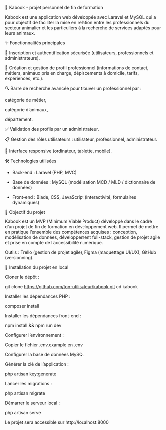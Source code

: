 📖 Kabook - projet personnel de fin de formation

Kabook est une application web développée avec Laravel et MySQL qui a pour objectif de faciliter la mise en relation entre les professionnels du secteur animalier et les particuliers à la recherche de services adaptés pour leurs animaux.

✨ Fonctionnalités principales

👤 Inscription et authentification sécurisée (utilisateurs, professionnels et administrateurs).

🐾 Création et gestion de profil professionnel (informations de contact, métiers, animaux pris en charge, déplacements à domicile, tarifs, expériences, etc.).

🔍 Barre de recherche avancée pour trouver un professionnel par :

catégorie de métier,

catégorie d’animaux,

département.

✅ Validation des profils par un administrateur.

📋 Gestion des rôles utilisateurs : utilisateur, professionnel, administrateur.

📱 Interface responsive (ordinateur, tablette, mobile).

🛠️ Technologies utilisées

- Back-end : Laravel (PHP, MVC)

- Base de données : MySQL (modélisation MCD / MLD / dictionnaire de données)

- Front-end : Blade, CSS, JavaScript (interactivité, formulaires dynamiques)

🎯 Objectif du projet

Kabook est un MVP (Minimum Viable Product) développé dans le cadre d’un projet de fin de formation en développement web. Il permet de mettre en pratique l’ensemble des compétences acquises : conception, modélisation de données, développement full-stack, gestion de projet agile et prise en compte de l’accessibilité numérique.

Outils : Trello (gestion de projet agile), Figma (maquettage UI/UX), GitHub (versionning).

🚀 Installation du projet en local

Cloner le dépôt :

git clone https://github.com/ton-utilisateur/kabook.git
cd kabook


Installer les dépendances PHP :

composer install


Installer les dépendances front-end :

npm install && npm run dev


Configurer l’environnement :

Copier le fichier .env.example en .env

Configurer la base de données MySQL

Générer la clé de l’application :

php artisan key:generate


Lancer les migrations :

php artisan migrate


Démarrer le serveur local :

php artisan serve


Le projet sera accessible sur http://localhost:8000

